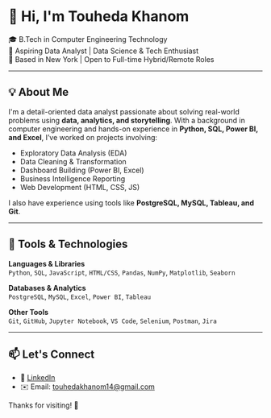 # 👋 Hi, I'm Touheda Khanom

🎓 B.Tech in Computer Engineering Technology  
💼 Aspiring Data Analyst | Data Science & Tech Enthusiast  
📍 Based in New York | Open to Full-time Hybrid/Remote Roles

---

## 💡 About Me

I'm a detail-oriented data analyst passionate about solving real-world problems using **data, analytics, and storytelling**. With a background in computer engineering and hands-on experience in **Python, SQL, Power BI, and Excel**, I’ve worked on projects involving:

- Exploratory Data Analysis (EDA)
- Data Cleaning & Transformation
- Dashboard Building (Power BI, Excel)
- Business Intelligence Reporting
- Web Development (HTML, CSS, JS)

I also have experience using tools like **PostgreSQL, MySQL, Tableau, and Git**.

---

## 🧰 Tools & Technologies

**Languages & Libraries**  
`Python`, `SQL`, `JavaScript`, `HTML/CSS`, `Pandas`, `NumPy`, `Matplotlib`, `Seaborn`

**Databases & Analytics**  
`PostgreSQL`, `MySQL`, `Excel`, `Power BI`, `Tableau`

**Other Tools**  
`Git`, `GitHub`, `Jupyter Notebook`, `VS Code`, `Selenium`, `Postman`, `Jira`

---

## 📫 Let's Connect

- 🔗 [LinkedIn](https://www.linkedin.com/in/-touheda-khanom-citytech/)
- ✉️ Email: touhedakhanom14@gmail.com 

Thanks for visiting! 🙌
